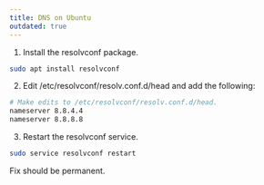 ```yaml
---
title: DNS on Ubuntu
outdated: true
---
```


1. Install the resolvconf package.
```bash
sudo apt install resolvconf
```

2. Edit /etc/resolvconf/resolv.conf.d/head and add the following:

```bash
# Make edits to /etc/resolvconf/resolv.conf.d/head.
nameserver 8.8.4.4
nameserver 8.8.8.8
```

3. Restart the resolvconf service.

```bash
sudo service resolvconf restart
```

Fix should be permanent.